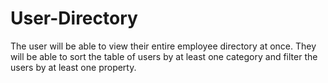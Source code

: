 # User-Directory
The user will be able to view their entire employee directory at once. They will be able to sort the table of users by at least one category and filter the users by at least one property.
